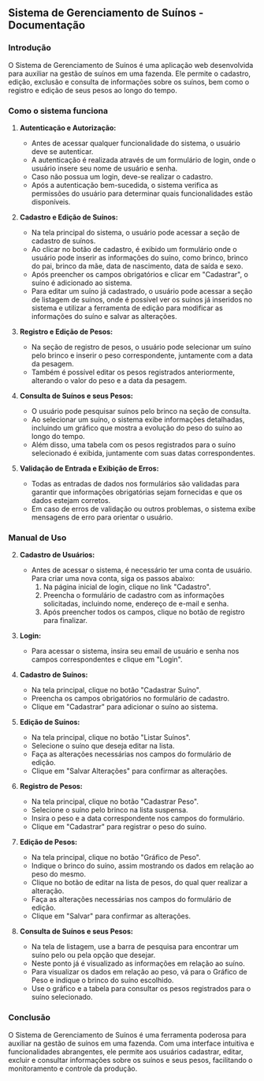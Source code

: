 ## Sistema de Gerenciamento de Suínos - Documentação

### Introdução
O Sistema de Gerenciamento de Suínos é uma aplicação web desenvolvida para auxiliar na gestão de suínos em uma fazenda. Ele permite o cadastro, edição, exclusão e consulta de informações sobre os suínos, bem como o registro e edição de seus pesos ao longo do tempo.

### Como o sistema funciona

1. **Autenticação e Autorização:**
   - Antes de acessar qualquer funcionalidade do sistema, o usuário deve se autenticar.
   - A autenticação é realizada através de um formulário de login, onde o usuário insere seu nome de usuário e senha.
   - Caso não possua um login, deve-se realizar o cadastro.
   - Após a autenticação bem-sucedida, o sistema verifica as permissões do usuário para determinar quais funcionalidades estão disponíveis.

2. **Cadastro e Edição de Suínos:**
   - Na tela principal do sistema, o usuário pode acessar a seção de cadastro de suínos.
   - Ao clicar no botão de cadastro, é exibido um formulário onde o usuário pode inserir as informações do suíno, como brinco, brinco do pai, brinco da mãe, data de nascimento, data de saída e sexo.
   - Após preencher os campos obrigatórios e clicar em "Cadastrar", o suíno é adicionado ao sistema.
   - Para editar um suíno já cadastrado, o usuário pode acessar a seção de listagem de suínos, onde é possível ver os suínos já inseridos no sistema e utilizar a ferramenta de edição para modificar as informações do suíno e salvar as alterações.

3. **Registro e Edição de Pesos:**
   - Na seção de registro de pesos, o usuário pode selecionar um suíno pelo brinco e inserir o peso correspondente, juntamente com a data da pesagem.
   - Também é possível editar os pesos registrados anteriormente, alterando o valor do peso e a data da pesagem.

4. **Consulta de Suínos e seus Pesos:**
   - O usuário pode pesquisar suínos pelo brinco na seção de consulta.
   - Ao selecionar um suíno, o sistema exibe informações detalhadas, incluindo um gráfico que mostra a evolução do peso do suíno ao longo do tempo.
   - Além disso, uma tabela com os pesos registrados para o suíno selecionado é exibida, juntamente com suas datas correspondentes.

5. **Validação de Entrada e Exibição de Erros:**
   - Todas as entradas de dados nos formulários são validadas para garantir que informações obrigatórias sejam fornecidas e que os dados estejam corretos.
   - Em caso de erros de validação ou outros problemas, o sistema exibe mensagens de erro para orientar o usuário.

### Manual de Uso

2. **Cadastro de Usuários:**
   - Antes de acessar o sistema, é necessário ter uma conta de usuário. Para criar uma nova conta, siga os passos abaixo:
     1. Na página inicial de login, clique no link "Cadastro".
     2. Preencha o formulário de cadastro com as informações solicitadas, incluindo nome, endereço de e-mail e senha.
     3. Após preencher todos os campos, clique no botão de registro para finalizar.

1. **Login:**
   - Para acessar o sistema, insira seu email de usuário e senha nos campos correspondentes e clique em "Login".

2. **Cadastro de Suínos:**
   - Na tela principal, clique no botão "Cadastrar Suíno".
   - Preencha os campos obrigatórios no formulário de cadastro.
   - Clique em "Cadastrar" para adicionar o suíno ao sistema.

3. **Edição de Suínos:**
   - Na tela principal, clique no botão "Listar Suínos".
   - Selecione o suíno que deseja editar na lista.
   - Faça as alterações necessárias nos campos do formulário de edição.
   - Clique em "Salvar Alterações" para confirmar as alterações.

4. **Registro de Pesos:**
   - Na tela principal, clique no botão "Cadastrar Peso".
   - Selecione o suíno pelo brinco na lista suspensa.
   - Insira o peso e a data correspondente nos campos do formulário.
   - Clique em "Cadastrar" para registrar o peso do suíno.

5. **Edição de Pesos:**
   - Na tela principal, clique no botão "Gráfico de Peso".
   - Indique o brinco do suíno, assim mostrando os dados em relação ao peso do mesmo.
   - Clique no botão de editar na lista de pesos, do qual quer realizar a alteração.
   - Faça as alterações necessárias nos campos do formulário de edição.
   - Clique em "Salvar" para confirmar as alterações.

6. **Consulta de Suínos e seus Pesos:**
   - Na tela de listagem, use a barra de pesquisa para encontrar um suíno pelo ou pela opção que desejar.
   - Neste ponto já é visualizado as informações em relação ao suíno.
   - Para visualizar os dados em relação ao peso, vá para o Gráfico de Peso e indique o brinco do suíno escolhido.
   - Use o gráfico e a tabela para consultar os pesos registrados para o suíno selecionado.

### Conclusão
O Sistema de Gerenciamento de Suínos é uma ferramenta poderosa para auxiliar na gestão de suínos em uma fazenda. Com uma interface intuitiva e funcionalidades abrangentes, ele permite aos usuários cadastrar, editar, excluir e consultar informações sobre os suínos e seus pesos, facilitando o monitoramento e controle da produção.
